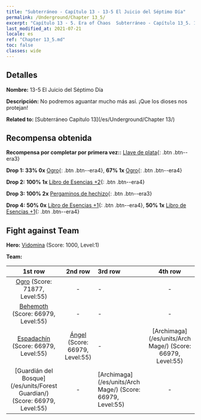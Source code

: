 ```yaml
---
title: "Subterráneo - Capítulo 13 - 13-5 El Juicio del Séptimo Día"
permalink: /Underground/Chapter 13_5/
excerpt: "Capítulo 13 - 5. Era of Chaos  Subterráneo - Capítulo 13_5. 13-5 El Juicio del Séptimo Día"
last_modified_at: 2021-07-21
locale: es
ref: "Chapter 13_5.md"
toc: false
classes: wide
---
```


## Detalles

 **Nombre:** 13-5 El Juicio del Séptimo Día

 **Descripción:** No podremos aguantar mucho más así. ¡Que los dioses nos protejan!

 **Related to:** [Subterráneo Capítulo 13](/es/Underground/Chapter 13/)

## Recompensa obtenida

 **Recompensa por completar por primera vez::** [Llave de plata](/ItemsES/con_693/){: .btn .btn--era3}

 **Drop 1:** **33% 0x** [Ogro](/ItemsES/unt_220/){: .btn .btn--era4}, **67% 1x** [Ogro](/ItemsES/unt_220/){: .btn .btn--era4}

 **Drop 2:** **100% 1x** [Libro de Esencias +2](/ItemsES/mat_53/){: .btn .btn--era4}

 **Drop 3:** **100% 2x** [Pergaminos de hechizo](/ItemsES/con_694/){: .btn .btn--era3}

 **Drop 4:** **50% 0x** [Libro de Esencias +1](/ItemsES/mat_46/){: .btn .btn--era4}, **50% 1x** [Libro de Esencias +1](/ItemsES/mat_46/){: .btn .btn--era4}


## Fight against Team
 **Hero:** [Vidomina](/es/heroes/Vidomina/) (Score: 1000, Level:1)

 **Team:**


  | 1st row | 2nd row | 3rd row | 4th row |
  |:----:|:----:|:----|:----:|
  | [Ogro](/es/units/Ogre/) (Score: 71877, Level:55)  | - | - | - |
  | [Behemoth](/es/units/Behemoth/) (Score: 66979, Level:55)  | - | - | - |
  | [Espadachín](/es/units/Swordsman/) (Score: 66979, Level:55)  | [Ángel](/es/units/Angel/) (Score: 66979, Level:55)  | - | [Archimaga](/es/units/Arch Mage/) (Score: 66979, Level:55)  |
  | [Guardián del Bosque](/es/units/Forest Guardian/) (Score: 66979, Level:55)  | - | [Archimaga](/es/units/Arch Mage/) (Score: 66979, Level:55)  | - |


